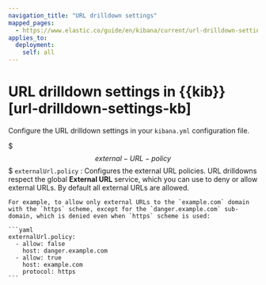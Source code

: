 ```yaml
---
navigation_title: "URL drilldown settings"
mapped_pages:
  - https://www.elastic.co/guide/en/kibana/current/url-drilldown-settings-kb.html
applies_to:
  deployment:
    self: all
---
```


# URL drilldown settings in {{kib}} [url-drilldown-settings-kb]


Configure the URL drilldown settings in your `kibana.yml` configuration file.

$$$external-URL-policy$$$ `externalUrl.policy`
:   Configures the external URL policies. URL drilldowns respect the global **External URL** service, which you can use to deny or allow external URLs. By default all external URLs are allowed.

    For example, to allow only external URLs to the `example.com` domain with the `https` scheme, except for the `danger.example.com` sub-domain, which is denied even when `https` scheme is used:

    ```yaml
    externalUrl.policy:
      - allow: false
        host: danger.example.com
      - allow: true
        host: example.com
        protocol: https
    ```


